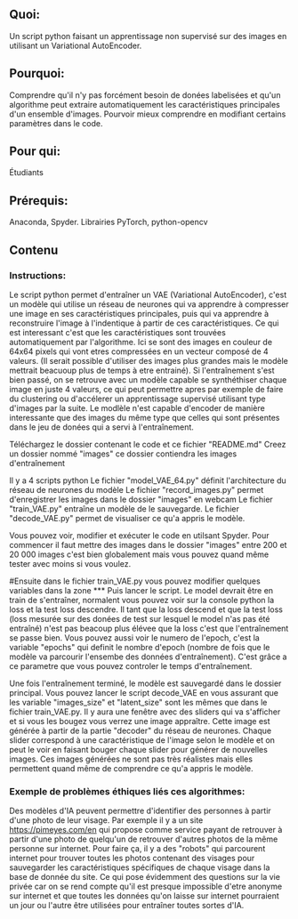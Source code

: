 ## Quoi:
Un script python faisant un apprentissage non supervisé sur des images en utilisant un Variational AutoEncoder.

## Pourquoi:
Comprendre qu'il n'y pas forcément besoin de donées labelisées et qu'un algorithme peut extraire automatiquement les caractéristiques principales d'un ensemble d'images.
Pourvoir mieux comprendre en modifiant certains paramètres dans le code. 

## Pour qui:
Étudiants

## Prérequis: 
Anaconda, Spyder. Librairies PyTorch, python-opencv

## Contenu
### Instructions:
Le script python permet d'entraîner un VAE (Variational AutoEncoder), c'est un modèle qui utilise un réseau de neurones qui va apprendre à compresser une image en ses caractéristiques principales, puis qui va apprendre à reconstruire l'image à l'indentique à partir de ces caractéristiques. Ce qui est interessant c'est que les caractéristiques sont trouvées automatiquement par l'algorithme. Ici se sont des images en couleur de 64x64 pixels qui vont etres compressées en un vecteur composé de 4 valeurs. (Il serait possible d'utiliser des images plus grandes mais le modèle mettrait beacuoup plus de temps à etre entrainé). Si l'entraînement s'est bien passé, on se retrouve avec un modèle capable se synthéthiser chaque image en juste 4 valeurs, ce qui peut permettre apres par exemple de faire du clustering ou d'accélerer un apprentissage supervisé utilisant type d'images par la suite. Le modlèle n'est capable d'encoder de manière interessante que des images du même type que celles qui sont présentes dans le jeu de donées qui a servi à l'entraînement.  

Téléchargez le dossier contenant le code et ce fichier "README.md"
Creez un dossier nommé "images" ce dossier contiendra les images d'entraînement
  
Il y a 4 scripts python 
Le fichier "model_VAE_64.py" définit l'architecture du réseau de neurones du modèle
Le fichier "record_images.py" permet d'enregistrer les images dans le dossier "images" en webcam
Le fichier "train_VAE.py" entraîne un modèle de le sauvegarde.
Le fichier "decode_VAE.py" permet de visualiser ce qu'a appris le modèle.

Vous pouvez voir, modifier et exécuter le code en utilsant Spyder.
Pour commencer il faut mettre des images dans le dossier "images" entre 200 et 20 000 images c'est bien globalement mais vous pouvez quand même tester avec moins si vous voulez.

#Ensuite dans le fichier train_VAE.py vous pouvez modifier quelques variables dans la zone ***
Puis lancer le script. Le model devrait être en train de s'entraîner, normalent vous pouvez voir sur la console python la loss et la test loss descendre. Il tant que la loss descend et que la test loss (loss mesurée sur des donées de test sur lesquel le model n'as pas été entraîné) n'est pas beacoup plus élévee que la loss c'est que l'entraînement se passe bien. Vous pouvez aussi voir le numero de l'epoch, c'est la variable "epochs" qui definit le nombre d'epoch (nombre de fois que le modèle va parcourir l'ensembe des données d'entraînement). C'est grâce a ce parametre que vous pouvez controler le temps d'entraînement.

Une fois l'entraînement terminé, le modèle est sauvegardé dans le dossier principal.
Vous pouvez lancer le script decode_VAE en vous assurant que les variable "images_size" et "latent_size" sont les mêmes que dans le fichier train_VAE.py. Il y aura une fenêtre avec des sliders qui va s'afficher et si vous les bougez vous verrez une image appraître. Cette image est générée à partir de la partie "decoder" du réseau de neurones. Chaque slider correspond à une caractéristique de l'image selon le modèle et on peut le voir en faisant bouger chaque slider pour générer de nouvelles images. Ces images générées ne sont pas très réalistes mais elles permettent quand même de comprendre ce qu'a appris le modèle.

### Exemple de problèmes éthiques liés ces algorithmes:
Des modèles d'IA peuvent permettre d'identifier des personnes à partir d'une photo de leur visage. Par exemple il y a un site https://pimeyes.com/en qui propose comme service payant de retrouver à partir d'une photo de quelqu'un de retrouver d'autres photos de la même personne sur internet. Pour faire ça, il y a des "robots" qui parcourent internet pour trouver toutes les photos contenant des visages pour sauvegarder les caractéristiques spécifiques de chaque visage dans la base de donnée du site.
Ce qui pose évidemment des questions sur la vie privée car on se rend compte qu'il est presque impossible d'etre anonyme sur internet et que toutes les données qu'on laisse sur internet pourraient un jour ou l'autre être utilisées pour entraîner toutes sortes d'IA.

